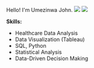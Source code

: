 

Hello! I'm Umezinwa John.
![](https://komarev.com/ghpvc/?username=jhonchampion)
![](https://komarev.com/ghpvc/?username=jhonchampion&color=orange)


**Skills:**
- Healthcare Data Analysis
- Data Visualization (Tableau)
- SQL, Python
- Statistical Analysis
- Data-Driven Decision Making


<!---
jhonchampion/jhonchampion is a ✨ special ✨ repository because its `README.md` (this file) appears on your GitHub profile.
You can click the Preview link to take a look at your changes.
--->
